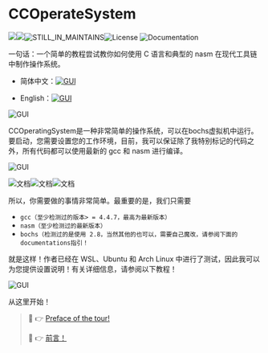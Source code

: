 # CCOperateSystem

![](https://img.shields.io/badge/Language-C>=C90-informational?logo=C&logoColor=#A8B9CC&color=#A8B9CC)![](https://img.shields.io/badge/Language-ASM-red)![STILL_IN_MAINTAINS](https://img.shields.io/badge/Maintains-YES-red)![License](https://img.shields.io/badge/license-GNUv3-yellow) ![Documentation](https://img.shields.io/badge/Documentation-ON_THE_WAY-brightgreen)

 一句话：一个简单的教程尝试教你如何使用 C 语言和典型的 nasm 在现代工具链中制作操作系统。

- 简体中文：[![GUI](https://img.shields.io/badge/使用-简体中文-red)](README.md)

- English：[![GUI](https://img.shields.io/badge/Reading_Language-English-red)](README_EN.md)

![GUI](https://img.shields.io/badge/Introduction-What_is_CC_Operating_System-blue)

 CCOperatingSystem是一种非常简单的操作系统，可以在bochs虚拟机中运行。要启动，您需要设置您的工作环境，目前，我可以保证除了我特别标记的代码之外，所有代码都可以使用最新的 gcc 和 nasm 进行编译。

![GUI](https://img.shields.io/badge/Setup-Try_The_Run-yellow)

![文档](https://img.shields.io/badge/TOOLS-GCC>=4.4.7-brightgreen)![文档](https://img.shields.io/badge/TOOLS-nasm>=2.16-red)![文档](https://img.shields.io/badge/Environment-Bochs_Only_Current-blue)

 所以，你需要做的事情非常简单。最重要的是，我们只需要

- `gcc（至少检测过的版本> = 4.4.7，最高为最新版本）`
- `nasm（至少检测过的最新版本）`
- `bochs（检测过的是使用 2.8，当然其他的也可以，需要自己魔改，请参阅下面的documentations指引！`

 就是这样！作者已经在 WSL、Ubuntu 和 Arch Linux 中进行了测试，因此我可以为您提供设置说明！有关详细信息，请参阅以下教程！

![GUI](https://img.shields.io/badge/Documentation-Where_And_How_Should_I_Start-yellow)

从这里开始！

> :link: :point_right:  [Preface of the tour!](./Documentations/README_EN.md)
>
> :link: :point_right:  [前言！](./Documentations/README.md)
